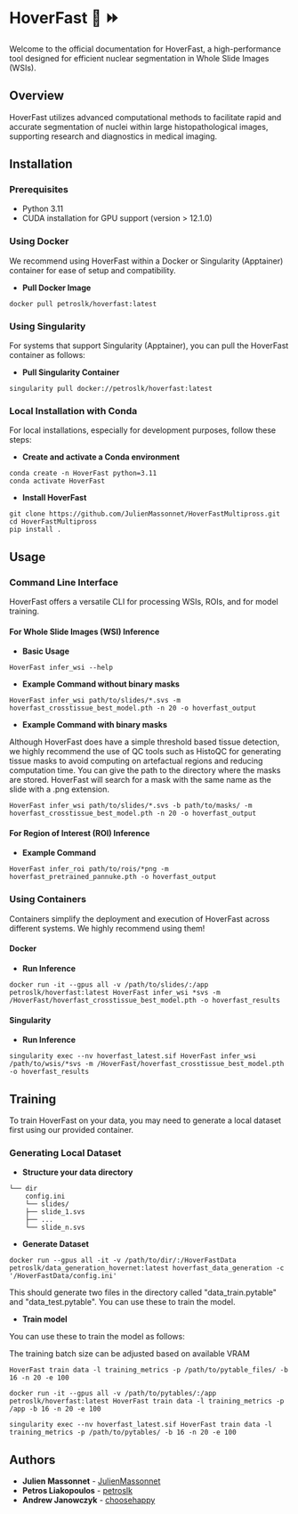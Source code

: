 # HoverFast :microscope: :fast_forward:

Welcome to the official documentation for HoverFast, a high-performance tool designed for efficient nuclear segmentation in Whole Slide Images (WSIs).

## Overview

HoverFast utilizes advanced computational methods to facilitate rapid and accurate segmentation of nuclei within large histopathological images, supporting research and diagnostics in medical imaging.

## Installation

### Prerequisites

- Python 3.11
- CUDA installation for GPU support (version > 12.1.0)

### Using Docker

We recommend using HoverFast within a Docker or Singularity (Apptainer) container for ease of setup and compatibility.

- **Pull Docker Image**
```
docker pull petroslk/hoverfast:latest
```

### Using Singularity

For systems that support Singularity (Apptainer), you can pull the HoverFast container as follows:

- **Pull Singularity Container**
```
singularity pull docker://petroslk/hoverfast:latest
```

### Local Installation with Conda

For local installations, especially for development purposes, follow these steps:

- **Create and activate a Conda environment**
```
conda create -n HoverFast python=3.11
conda activate HoverFast
```

- **Install HoverFast**
```
git clone https://github.com/JulienMassonnet/HoverFastMultipross.git
cd HoverFastMultipross
pip install .
```

## Usage

### Command Line Interface

HoverFast offers a versatile CLI for processing WSIs, ROIs, and for model training.

#### For Whole Slide Images (WSI) Inference

- **Basic Usage**
```
HoverFast infer_wsi --help
```

- **Example Command without binary masks**
```
HoverFast infer_wsi path/to/slides/*.svs -m hoverfast_crosstissue_best_model.pth -n 20 -o hoverfast_output
```

- **Example Command with binary masks**

Although HoverFast does have a simple threshold based tissue detection, we highly recommend the use of QC tools such as HistoQC for generating tissue masks to avoid computing on artefactual regions and reducing computation time.
You can give the path to the directory where the masks are stored. HoverFast will search for a mask with the same name as the slide with a .png extension.

```
HoverFast infer_wsi path/to/slides/*.svs -b path/to/masks/ -m hoverfast_crosstissue_best_model.pth -n 20 -o hoverfast_output
```

#### For Region of Interest (ROI) Inference

- **Example Command**

```
HoverFast infer_roi path/to/rois/*png -m hoverfast_pretrained_pannuke.pth -o hoverfast_output
```

### Using Containers

Containers simplify the deployment and execution of HoverFast across different systems. We highly recommend using them!

#### Docker

- **Run Inference**

```
docker run -it --gpus all -v /path/to/slides/:/app petroslk/hoverfast:latest HoverFast infer_wsi *svs -m /HoverFast/hoverfast_crosstissue_best_model.pth -o hoverfast_results
```

#### Singularity

- **Run Inference**

```
singularity exec --nv hoverfast_latest.sif HoverFast infer_wsi /path/to/wsis/*svs -m /HoverFast/hoverfast_crosstissue_best_model.pth -o hoverfast_results
```

## Training

To train HoverFast on your data, you may need to generate a local dataset first using our provided container.

### Generating Local Dataset

- **Structure your data directory**

```
└── dir
    config.ini
    └── slides/
    ├── slide_1.svs
    ├── ...
    └── slide_n.svs
```

- **Generate Dataset**

```
docker run --gpus all -it -v /path/to/dir/:/HoverFastData petroslk/data_generation_hovernet:latest hoverfast_data_generation -c '/HoverFastData/config.ini'
```

This should generate two files in the directory called "data_train.pytable" and "data_test.pytable". You can use these to train the model.

- **Train model**

You can use these to train the model as follows:

The training batch size can be adjusted based on available VRAM

```
HoverFast train data -l training_metrics -p /path/to/pytable_files/ -b 16 -n 20 -e 100
```

```
docker run -it --gpus all -v /path/to/pytables/:/app petroslk/hoverfast:latest HoverFast train data -l training_metrics -p /app -b 16 -n 20 -e 100
```

```
singularity exec --nv hoverfast_latest.sif HoverFast train data -l training_metrics -p /path/to/pytables/ -b 16 -n 20 -e 100
```


## Authors

- **Julien Massonnet** - [JulienMassonnet](https://github.com/JulienMassonnet)
- **Petros Liakopoulos**  - [petroslk](https://github.com/petroslk)
- **Andrew Janowczyk**  - [choosehappy](https://github.com/choosehappy)
